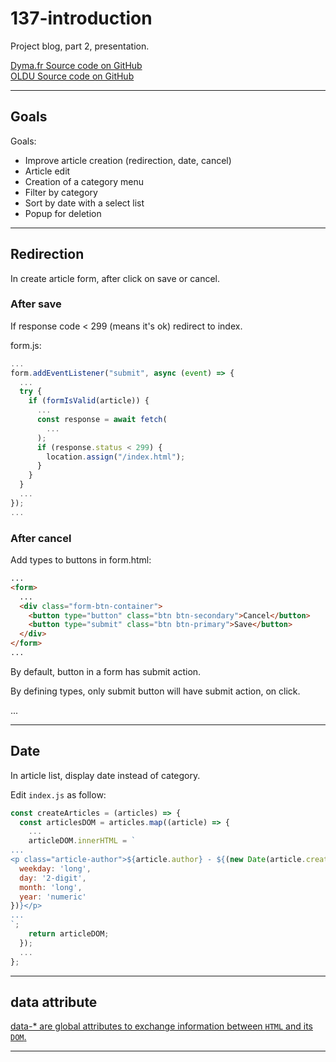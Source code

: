 # 137-introduction

Project blog, part 2, presentation.

[Dyma.fr Source code on GitHub](https://github.com/dymafr/javascript-chapitre19-projet_blog-partie2)  
[OLDU Source code on GitHub](https://github.com/oldu73/blog-001)

---

## Goals

Goals:

- Improve article creation (redirection, date, cancel)
- Article edit
- Creation of a category menu
- Filter by category
- Sort by date with a select list
- Popup for deletion

---

## Redirection

In create article form, after click on save or cancel.

### After save

If response code < 299 (means it's ok) redirect to index.

form.js:

```js
...
form.addEventListener("submit", async (event) => {
  ...
  try {
    if (formIsValid(article)) {
      ...
      const response = await fetch(
        ...
      );
      if (response.status < 299) {
        location.assign("/index.html");
      }
    }
  }
  ...
});
...
```

### After cancel

Add types to buttons in form.html:

```html
...
<form>
  ...
  <div class="form-btn-container">
    <button type="button" class="btn btn-secondary">Cancel</button>
    <button type="submit" class="btn btn-primary">Save</button>
  </div>
</form>
...
```

By default, button in a form has submit action.

By defining types, only submit button will have submit action, on click.

...

---

## Date

In article list, display date instead of category.

Edit `index.js` as follow:

```js
const createArticles = (articles) => {
  const articlesDOM = articles.map((article) => {
    ...
    articleDOM.innerHTML = `
...
<p class="article-author">${article.author} - ${(new Date(article.createdAt)).toLocaleDateString("fr-CH", {
  weekday: 'long',
  day: '2-digit',
  month: 'long',
  year: 'numeric'
})}</p>
...
`;
    return articleDOM;
  });
  ...
};
```

---

## data attribute

[data-* are global attributes to exchange information between `HTML` and its `DOM`.](https://developer.mozilla.org/en-US/docs/Web/HTML/Global_attributes/data-*#:~:text=Voir%20aussi-,data-*,peut%20manipuler%20avec%20des%20scripts.)

---

